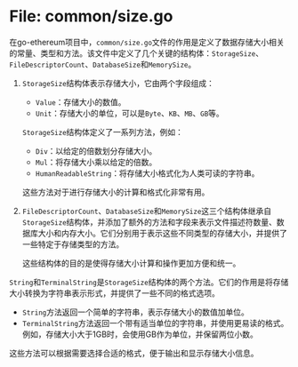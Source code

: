 # File: common/size.go

在go-ethereum项目中，`common/size.go`文件的作用是定义了数据存储大小相关的常量、类型和方法。该文件中定义了几个关键的结构体：`StorageSize`、`FileDescriptorCount`、`DatabaseSize`和`MemorySize`。

1. `StorageSize`结构体表示存储大小，它由两个字段组成：
   - `Value`：存储大小的数值。
   - `Unit`：存储大小的单位，可以是`Byte`、`KB`、`MB`、`GB`等。

   `StorageSize`结构体定义了一系列方法，例如：
   - `Div`：以给定的倍数划分存储大小。
   - `Mul`：将存储大小乘以给定的倍数。
   - `HumanReadableString`：将存储大小格式化为人类可读的字符串。

   这些方法对于进行存储大小的计算和格式化非常有用。

2. `FileDescriptorCount`、`DatabaseSize`和`MemorySize`这三个结构体继承自`StorageSize`结构体，并添加了额外的方法和字段来表示文件描述符数量、数据库大小和内存大小。它们分别用于表示这些不同类型的存储大小，并提供了一些特定于存储类型的方法。

   这些结构体的目的是使得存储大小计算和操作更加方便和统一。

`String`和`TerminalString`是`StorageSize`结构体的两个方法。它们的作用是将存储大小转换为字符串表示形式，并提供了一些不同的格式选项。

- `String`方法返回一个简单的字符串，表示存储大小的数值加单位。
- `TerminalString`方法返回一个带有适当单位的字符串，并使用更易读的格式。例如，存储大小大于1GB时，会使用GB作为单位，并保留两位小数。

这些方法可以根据需要选择合适的格式，便于输出和显示存储大小信息。

